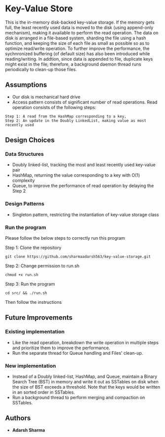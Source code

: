 # Key-Value Store

This is the in-memory disk-backed key-value storage. If the memory gets full, the least recently used data is moved to the disk (using append-only mechanism), making it available to perform the read operation. The data on disk is arranged in a file-based system, sharding the file using a hash function, and keeping the size of each file as small as possible so as to optimize read/write operation. To further improve the performance, the sychnronized buffering (of default size) has also been introduced while reading/writing. In addtion, since data is appended to file, duplicate keys might exist in the file; therefore, a background daemon thread runs periodically to clean-up those files.

## Assumptions
* Our disk is mechanical hard drive
* Access pattern consists of significant number of read operations. Read operation consists of the following steps:
```
Step 1: A read from the HashMap corresponding to a key,
Step 2: An update in the Doubly LinkedList, making value as most recently used
```

## Design Choices

### Data Structures
* Doubly linked-list, tracking the most and least recently used key-value pair
* HashMap, returning the value corresponding to a key with O(1) complexity
* Queue, to improve the performance of read operation by delaying the Step 2

### Design Patterns
* Singleton pattern, restricting the instantiation of key-value storage class

### Run the program

Please follow the below steps to correctly run this program

Step 1: Clone the repository

```
git clone https://github.com/sharmaadarsh563/key-value-storage.git
```

Step 2: Change permission to run.sh

```
chmod +x run.sh
```

Step 3: Run the program

```
cd src/ && ./run.sh
```

Then follow the instructions


## Future Improvements

### Existing implementation
* Like the read operation, breakdown the write operation in multiple steps and prioritize them to improve the performance.
* Run the separate thread for Queue handling and Files' clean-up.

### New implementation
* Instead of a Doubly linked-list, HashMap, and Queue, maintain a Binary Search Tree (BST) in memory and write it out as SSTables on disk when the size of BST exceeds a threshold. Note that the keys would be written in an sorted order in SSTables.
* Run a background thread to perform merging and compaction on SSTables.

## Authors

* **Adarsh Sharma**
